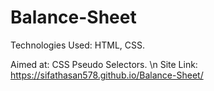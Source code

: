 # Balance-Sheet

Technologies Used: HTML, CSS. 

Aimed at: CSS Pseudo Selectors. 
\n
Site Link: https://sifathasan578.github.io/Balance-Sheet/
